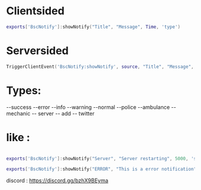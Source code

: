 

# Clientsided

```lua
exports['BscNotify']:showNotify("Title", "Message", Time, 'type')
```


# Serversided


```lua
TriggerClientEvent('BscNotify:showNotify', source, "Title", "Message", Time, 'type')
```


# Types:


--success
--error
--info
--warning
--normal
--police
--ambulance
-- mechanic 
-- server
-- add
-- twitter


# like :

```lua

exports['BscNotify']:showNotify("Server", "Server restarting", 5000, 'server')

exports['BscNotify']:showNotify("ERROR", "This is a error notification", 5000, 'error')

```

discord : https://discord.gg/bzhX9BEyma
